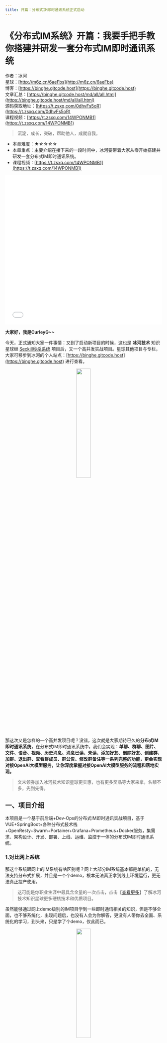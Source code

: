 ```yaml
---
title: 开篇：分布式IM即时通讯系统正式启动
---
```


# 《分布式IM系统》开篇：我要手把手教你搭建并研发一套分布式IM即时通讯系统

作者：冰河
<br/>星球：[http://m6z.cn/6aeFbs](http://m6z.cn/6aeFbs)
<br/>博客：[https://binghe.gitcode.host](https://binghe.gitcode.host)
<br/>文章汇总：[https://binghe.gitcode.host/md/all/all.html](https://binghe.gitcode.host/md/all/all.html)
<br/>源码获取地址：[https://t.zsxq.com/0dhvFs5oR](https://t.zsxq.com/0dhvFs5oR)
<br/>课程视频：[https://t.zsxq.com/14WPONMB1](https://t.zsxq.com/14WPONMB1)

> 沉淀，成长，突破，帮助他人，成就自我。

* 本章难度：★☆☆☆☆
* 本章重点：主要介绍在接下来的一段时间中，冰河要带着大家从零开始搭建并研发一套分布式IM即时通讯系统。
* 课程视频：[https://t.zsxq.com/14WPONMB1](https://t.zsxq.com/14WPONMB1)


<iframe src="//player.bilibili.com/player.html?aid=236144646&bvid=BV1zv411c7uX&cid=1339920829&p=1" scrolling="no" border="0" frameborder="no" framespacing="0" allowfullscreen="true" width="100%" height="480"> </iframe>


**大家好，我是CurleyG~~**

今天，正式通知大家一件事情：又到了启动新项目的时候，这也是 **冰河技术** 知识星球继 [Seckill秒杀系统](https://mp.weixin.qq.com/s/FwUR0jSaaSqyOc_xNhaKxw) 项目后，又一个高并发实战项目。星球其他项目与专栏，大家可移步到冰河的个人站点：[https://binghe.gitcode.host](https://binghe.gitcode.host) 进行查看。

<div align="center">
    <img src="https://binghe.gitcode.host/images/project/im/2023-11-20-001.png?raw=true" width="30%">
    <br/>
</div>

那这次又是怎样的一个高并发项目呢？没错，这次就是大家期待已久的**分布式IM即时通讯系统**，在分布式IM即时通讯系统中，我们会实现：**单聊、群聊、图片、文件、语音、视频、历史消息、消息已读、未读、添加好友、删除好友、创建群、加群、退出群、查看群成员、群公告、修改群备注等一系列完整的功能，更会实现对接OpenAI大模型服务，让你深度掌握对接OpenAI大模型服务的流程和落地实现。**

> 文末领券加入冰河技术知识星球更实惠，也有更多奖品等大家来拿，名额不多，先到先得。

## 一、项目介绍

本项目是一个基于前后端+Dev-Ops的分布式IM即时通讯实战项目，基于VUE+SpringBoot+各种分布式技术栈+OpenResty+Swarm+Portainer+Grafana+Prometheus+Docker服务，集需求、架构设计、开发、部署、上线、运维、监控于一体的分布式IM即时通讯系统。

### 1.对比网上系统

那这个系统跟网上的IM系统有啥区别呢？网上大部分IM系统基本都是单机的，无法支持分布式扩展，并且是一个个demo，根本无法真正拿到线上环境运行，更无法真正投产使用。

> 这可能是你职业生涯中最具含金量的一次点击，点击【[查看更多](https://mp.weixin.qq.com/s/I2HR45t4vDOX7Ugu1BEFWg)】了解冰河技术知识星球更多硬核技术和优质项目。

虽然能够通过网上demo级别的IM项目学到一些即时通讯相关的知识，但是不够全面，也不够系统化，出现问题后，也没有人会为你解答，更没有人带你去全面、系统化的学习，到头来，只是学了个demo，仅此而已。

<div align="center">
    <img src="https://binghe.gitcode.host/images/project/im/2023-11-20-002.png?raw=true" width="30%">
    <br/>
</div>

这次咱们启动的**分布式IM即时通讯系统**，首先，从项目的名称上就可以看出来，它是支持分布式的，可以在线上环境无限扩展，并且考虑到真实环境下即时通讯的需求，冰河会将整个分布式IM即时通讯系统分为五大部分：**即时通讯后端服务、大后端平台、SDK接入服务、OpenAI接入服务、大前端UI。** 

<div align="center">
    <img src="https://binghe.gitcode.host/images/project/im/2023-11-20-003.png?raw=true" width="70%">
    <br/>
</div>

如果小伙伴们公司或个人项目有接入即时通讯的需求，可以无缝对接SDK即可快速接入IM即时通讯功能。

<div align="center">
    <img src="https://binghe.gitcode.host/images/project/im/2023-11-20-004.png?raw=true" width="30%">
    <br/>
</div>

可以这么说，在冰河技术知识星球，小伙伴们不仅可以全面、系统化的学习到一个可以在线上真实环境运行的分布式IM系统，还能基于SDK接入服务快速将自己公司或者个人项目接入IM即时通讯功能，这就是项目的高度可扩展的一种体现。

另外，分布式IM即时通讯系统还会实现对接OpenAI大模型服务，让你深度掌握对接OpenAI大模型服务的流程和落地实现。

### 2.项目工程

<div align="center">
    <img src="https://binghe.gitcode.host/images/project/im/2023-11-20-007.png?raw=true" width="70%">
    <br/>
</div>

### 3.服务监控

<div align="center">
    <img src="https://binghe.gitcode.host/images/project/im/2023-11-20-008.png?raw=true" width="70%">
    <br/>
</div>

这是秒杀系统压测过程中的JVM监控图，后续也会将分布式IM即时通讯系统接入进来。

项目只有部署到真实环境压测，真实运行起来让用户使用，才能发现项目中的细节问题，而这些，仅仅靠学习demo，写demo项目是永远无法被发现的。

## 二、能学到哪些技术？

* 前端：基于VUE开发完整的分布式IM前端页面，实现各项功能开发。
* 前端：熟练掌握跨域请求接口的实现方式与开发技巧。
* 前端：熟练掌握WebSocket实现即时通讯的方案和落地实现，并能够掌握断线重连、心跳等实现。
* 前端：熟练掌握Git、GitCode，对代码工程的管理、新建代码分支、灵活切换代码分支、拉取与推送代码、合并代码等。
* 后端：熟练掌握基于DDD领域驱动设计开发项目，并能够基于DDD快速搭建后端服务。
* 后端：熟练掌握SpringBoot、MyBatis、Mybatis-Plus等开发框架的使用，并对源码有深度的理解，能够基于源码扩展相应的功能。
* 后端：熟练掌握Netty WebSocket与TCP网络编程，掌握Netty的内存模型、IO多路复用、ChannelPipeline等。
* 后端：熟练掌握项目中使用的多种设计模式，并能够将设计模式灵活应用到自身实际项目中。
* 后端：熟练应用各种分布式技术栈，包括但不限于：SpringCloud、SpringCloud Alibaba、Dubbo、Nacos、RocketMQ、ShardingSphere、ELK（Elasticsearch、Logstash、Kibana）。
* 后端：掌握将真实场景需求转化成架构设计的方法论，架构设计原则、系统边界划分与维护。
* 后端：熟练掌握单元测试、JMeter压力测试工具，持续交付高质量代码。
* 后端：合理打印日志，熟练掌握日志可视化治理的方案，掌握分布式系统下的链路追踪方案。
* 后端：熟练掌握Git、GitCode，对代码工程的管理、新建代码分支、灵活切换代码分支、拉取与推送代码、合并代码等。
* 运维：熟练掌握Docker的部署与各种Docker命令，掌握Docker前后端镜像的构建。
* 运维：熟练掌握Git、GitCode，对代码工程的管理、新建代码分支、灵活切换代码分支、拉取与推送代码、合并代码等。
* 运维：熟练掌握OpenResty的配置与运维，并能够基于OpenResty配置长链接转发、配置SSL与WSS协议等。、
* 运维：熟练掌握使用Grafana、Prometheus对系统进行监控，包含：JVM、服务器内存、磁盘、IO、数据库、中间件、应用服务（QPS、TPS、TTL、访问量等）的完整链路监控。

冰河会为分布式IM即时通讯系统录制完整的视频，将整个系统的需求、设计、思考、落地实现、编码等录制成视频，供大家更好的学习，掌握更深层次的知识、技术以及思考的过程。

## 三、适应人群

本项目来自于真实互联网业务需求，从零开始，以渐进式的方式，经过需求分析、架构设计、编码实现、部署上线、运维监控等全流程实现，最终交付一个可在真实场景运行的、支持对接OpenAI大模型的分布式IM即时通讯高并发系统项目。

- 校招、社招没什么拿的出手的项目，投出的简历石沉大海。
- 想自己开发一套IM即时通讯系统，但不知从何下手，网上的IM系统不成体系，无法提升自己。
- 一直在小公司做CRUD，并发编程没接触过，更别提如何开发高并发实际项目了。
- 公司项目没什么并发，在线人数也不多，学了很多并发编程相关的知识不知道怎么用。
- 学了很多并发编程的知识，也知道一些概念，能说出一些简单的方案，但是没实际项目经验。
- 自我感觉掌握了一些高并发编程的技术方案，但是如果真正做项目时，还是不知道如何下手。
- 简历上写了熟悉并发编程，在面试过程中，面试官一般会问高并发项目实战问题，不知道怎么回答。
- 在大厂工作多年，参与了一些系统的建设与研发，但是也没机会参与高并发、大流量的系统的整个建设过程。
- 其他问题。。。

## 四、系统大纲

分布式IM即时通讯系统不同于其他项目，在大纲层面与其他系统有所区别，总体上暂时会分成如下几部分（可能会随着系统的不断完善有所调整）：需求设计、后端服务、SDK接入服务、大后端平台、OpenAI大模型接入服务、大前端UI、部署与监控等几部分。

* 第1部分：需求设计
  * 第1节：为何要学习分布式IM即时通讯系统
  * 第2节：分布式IM即时通讯系统的目标与挑战
  * 第3节：...
* 第2部分：架构设计
  * 第1节：总体方案目标与架构设计
  * 第2节：分布式IM即时通讯系统模型设计
  * 第3节：...
* 第3部分：后端服务
  * 第1节：后端服务的设计
  * 第2节：...
* 第4部分：SDK接入服务
  * 第1节：SDK接入服务的设计
  * 第2节：...
* 第5部分：大后端平台
  * 第1节：大后端平台功能设计
  * 第2节：...
* 第6部分：OpenAI大模型接入服务
  * 第1节：对接ChatGPT流程设计
  * 第2节：对接ChatGPT功能实现
  * 第3节：...
* 第7部分：大前端UI
  * 第1节：Web页面工程搭建与初始化
  * 第2节：Web页面结构化设计
  * 第3节：...
* 第8部分：部署与监控
  * 第1节：Docker环境搭建
  * 第2节：Portainer环境搭建
  * 第3节...

------

整体课程采用视频+小册+源码+1v1问答形式，加入星球即可加入专属交流群，并且星球提供了简历优化服务，还为大家准备了1000+精美简历模板，助力小伙伴们升职加薪，让你在面试过程中更具竞争力。

## 五、如何学习

分布式IM即时通讯系统是**冰河技术知识星球**诸多项目中的其中一个，还有很多其他项目，例如：简易商城脚手架项目、Seckill秒杀系统、高并发设计模式等等，还有开源项目、技术小册、1000+精美简历模板与面试技巧等（加入星球后直戳链接：[https://t.zsxq.com/140wNNbz9](https://t.zsxq.com/140wNNbz9)）。详情可以点击放大下图进行查看。

<div align="center">
    <img src="https://binghe.gitcode.host/images/zsxq/2023-11-14-020.png?raw=true" width="70%">
    <br/>
</div>

如果你也想通过做实战项目来提升自己的编程内功、架构能力和业务水平，可以加入【冰河技术】知识星球，加入后即可学习往期所有项目，也可以学习后续新开发的项目。今天加入的小伙伴，冰河为大家准备了福利。

* 今天加入的前20名小伙伴，送冰河最新编写的《实战高并发设计模式》电子书，另外，送并发编程完整学习路线，1v1视频单独指导学习规划。
* 留言点赞数最多的5名小伙伴送并发编程完整学习路线。

<div align="center">
    <img src="https://binghe.gitcode.host/images/personal/xingqiu_149.png?raw=true" width="70%">
    <br/>
</div>

加入星球后，查看星球置顶消息，申请代码权限等。并且课程汇总里面有往期项目、课程专栏、学习路线等内容。

**好了，今天就到这儿吧，我是冰河，我们下期见~~**
